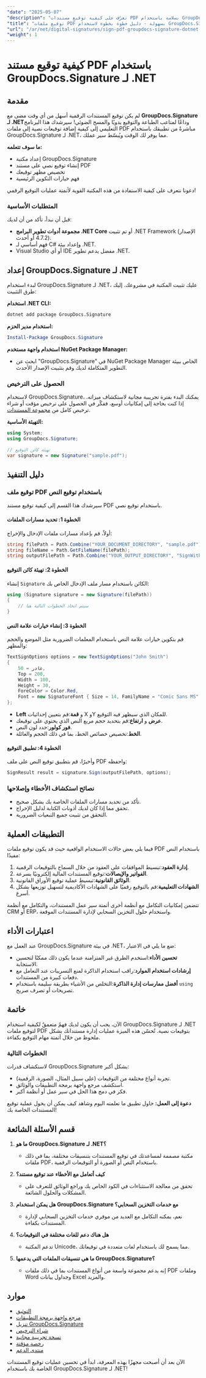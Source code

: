```yaml
---
"date": "2025-05-07"
"description": "تعرّف على كيفية توقيع مستندات PDF بسلاسة باستخدام GroupDocs.Signature لـ .NET. يغطي هذا الدليل التثبيت، وتوقيعات النصوص، والتخصيص."
"title": "توقيع ملفات PDF بسهولة - دليل خطوة بخطوة لاستخدام GroupDocs.Signature لـ .NET"
"url": "/ar/net/digital-signatures/sign-pdf-groupdocs-signature-dotnet-tutorial/"
"weight": 1
---
```


# كيفية توقيع مستند PDF باستخدام GroupDocs.Signature لـ .NET

## مقدمة

لم يكن توقيع المستندات الرقمية أسهل من أي وقت مضى مع **GroupDocs.Signature لـ .NET**وداعًا لمتاعب الطباعة والتوقيع يدويًا والمسح الضوئي! سيرشدك هذا البرنامج التعليمي إلى كيفية إضافة توقيعات نصية إلى ملفات PDF مباشرةً من تطبيقك باستخدام GroupDocs.Signature لـ .NET، مما يوفر لك الوقت ويُبسّط سير عملك.

**ما سوف تتعلمه:**
- إعداد مكتبة GroupDocs.Signature
- إنشاء توقيع نصي على مستند PDF
- تخصيص مظهر توقيعك
- فهم خيارات التكوين الرئيسية

دعونا نتعرف على كيفية الاستفادة من هذه المكتبة القوية لأتمتة عمليات التوقيع الرقمي!

### المتطلبات الأساسية

قبل أن نبدأ، تأكد من أن لديك:
- **مجموعة أدوات تطوير البرامج .NET Core** أو تم تثبيت .NET Framework (الإصدار 4.7.2 أو أحدث).
- فهم أساسي لـ C# وإعداد بيئة .NET.
- Visual Studio أو أي IDE مفضل يدعم تطوير .NET.

## إعداد GroupDocs.Signature لـ .NET

لبدء استخدام GroupDocs.Signature لـ .NET، عليك تثبيت المكتبة في مشروعك. إليك طرق التثبيت:

**استخدام .NET CLI:**

```bash
dotnet add package GroupDocs.Signature
```

**استخدام مدير الحزم:**

```powershell
Install-Package GroupDocs.Signature
```

**استخدام واجهة مستخدم NuGet Package Manager:**
- ابحث عن "GroupDocs.Signature" في NuGet Package Manager الخاص ببيئة التطوير المتكاملة لديك وقم بتثبيت الإصدار الأحدث.

### الحصول على الترخيص

لاستخدام GroupDocs.Signature، يمكنك البدء بفترة تجريبية مجانية لاستكشاف ميزاته. إذا كنت بحاجة إلى إمكانيات أوسع، ففكّر في الحصول على ترخيص مؤقت أو شراء ترخيص كامل من [مجموعة المستندات](https://purchase.groupdocs.com/buy).

**التهيئة الأساسية:**

```csharp
using System;
using GroupDocs.Signature;

// تهيئة كائن التوقيع
var signature = new Signature("sample.pdf");
```

## دليل التنفيذ

### توقيع ملف PDF باستخدام توقيع النص

سيرشدك هذا القسم إلى كيفية توقيع مستند PDF باستخدام توقيع نصي.

#### الخطوة 1: تحديد مسارات الملفات

أولاً، قم بإعداد مسارات ملفات الإدخال والإخراج:

```csharp
string filePath = Path.Combine("YOUR_DOCUMENT_DIRECTORY", "sample.pdf");
string fileName = Path.GetFileName(filePath);
string outputFilePath = Path.Combine("YOUR_OUTPUT_DIRECTORY", "SignWithText", fileName);
```

#### الخطوة 2: تهيئة كائن التوقيع

إنشاء `Signature` الكائن باستخدام مسار ملف الإدخال الخاص بك:

```csharp
using (Signature signature = new Signature(filePath))
{
    // سيتم اتخاذ الخطوات التالية هنا
}
```

#### الخطوة 3: إنشاء خيارات علامة النص

قم بتكوين خيارات علامة النص باستخدام المعلمات الضرورية مثل الموضع والحجم والمظهر:

```csharp
TextSignOptions options = new TextSignOptions("John Smith")
{
    غادر = 50,
    Top = 200,
    Width = 100,
    Height = 30,
    ForeColor = Color.Red,
    Font = new SignatureFont { Size = 14, FamilyName = "Comic Sans MS" }
};
```

- **Left** و **قمة**:قم بتعيين إحداثيات X وY للمكان الذي سيظهر فيه التوقيع.
- **عرض** و **ارتفاع**:قم بتحديد حجم مربع النص الذي يحتوي على توقيعك.
- **فور كولور**:حدد لون النص.
- **الخط**:تخصيص خصائص الخط، بما في ذلك الحجم والعائلة.

#### الخطوة 4: تطبيق التوقيع

وأخيرًا، قم بتطبيق توقيع النص على ملف PDF واحفظه:

```csharp
SignResult result = signature.Sign(outputFilePath, options);
```

### نصائح استكشاف الأخطاء وإصلاحها

- تأكد من تحديد مسارات الملفات الخاصة بك بشكل صحيح.
- تحقق مما إذا كان لديك أذونات الكتابة لدليل الإخراج.
- التحقق من تثبيت جميع التبعيات الضرورية.

## التطبيقات العملية

فيما يلي بعض حالات الاستخدام الواقعية حيث قد يكون توقيع ملفات PDF باستخدام النص مفيدًا:

1. **إدارة العقود**:تبسيط الموافقات على العقود من خلال السماح بالتوقيعات الرقمية.
2. **الفواتير والإيصالات**:توقيع المستندات المالية إلكترونيًا بسرعة.
3. **الوثائق القانونية**:تبسيط عملية توقيع الأوراق القانونية.
4. **الشهادات التعليمية**:قم بالتوقيع رقميًا على الشهادات الأكاديمية لتسهيل توزيعها بشكل أسرع.

تتضمن إمكانيات التكامل مع أنظمة أخرى أتمتة سير عمل المستندات، والتكامل مع أنظمة CRM أو ERP، واستخدام حلول التخزين السحابي لإدارة المستندات الموقعة.

## اعتبارات الأداء

عند العمل مع GroupDocs.Signature في بيئة .NET، ضع ما يلي في الاعتبار:

- **تحسين الأداء**:استخدم الطرق غير المتزامنة عندما يكون ذلك ممكنًا لتحسين الاستجابة.
- **إرشادات استخدام الموارد**:راقب استخدام الذاكرة لمنع التسريبات عند التعامل مع دفعات كبيرة من المستندات.
- **أفضل ممارسات إدارة الذاكرة**:التخلص من الأشياء بطريقة سليمة باستخدام `using` تصريحات أو تصرف صريح.

## خاتمة

الآن، يجب أن يكون لديك فهمٌ متعمقٌ لكيفية استخدام GroupDocs.Signature لـ .NET لتوقيع ملفات PDF بتوقيعات نصية. تُحسّن هذه الميزة عمليات إدارة مستنداتك بشكل ملحوظ من خلال أتمتة مهام التوقيع بكفاءة.

### الخطوات التالية

لاستكشاف قدرات GroupDocs.Signature بشكل أكبر:
- تجربة أنواع مختلفة من التوقيعات (على سبيل المثال، الصورة، الرقمية).
- استكشف مرجع واجهة برمجة التطبيقات والوثائق.
- فكر في دمج هذا الحل في سير عمل أو أنظمة أكبر.

**دعوة إلى العمل:** حاول تطبيق ما تعلمته اليوم وشاهد كيف يمكن أن يحول عملية توقيع المستندات الخاصة بك!

## قسم الأسئلة الشائعة

1. **ما هو GroupDocs.Signature لـ .NET؟**
   - مكتبة مصممة لمساعدتك في توقيع المستندات بتنسيقات مختلفة، بما في ذلك ملفات PDF، باستخدام النص أو الصورة أو التوقيعات الرقمية.

2. **كيف أتعامل مع الأخطاء عند توقيع مستند؟**
   - تحقق من معالجة الاستثناءات في الكود الخاص بك وراجع الوثائق للتعرف على المشكلات والحلول الشائعة.

3. **هل يمكن استخدام GroupDocs.Signature مع خدمات التخزين السحابي؟**
   - نعم، يمكنه التكامل مع العديد من موفري خدمات التخزين السحابي لإدارة المستندات بكفاءة.

4. **هل هناك دعم للغات مختلفة في التوقيعات؟**
   - تدعم المكتبة Unicode، مما يسمح لك باستخدام لغات متعددة في توقيعاتك.

5. **ما هي تنسيقات الملفات التي يدعمها GroupDocs.Signature؟**
   - إنه يدعم مجموعة واسعة من أنواع المستندات بما في ذلك ملفات PDF وملفات Word وجداول بيانات Excel والمزيد.

## موارد

- [التوثيق](https://docs.groupdocs.com/signature/net/)
- [مرجع واجهة برمجة التطبيقات](https://reference.groupdocs.com/signature/net/)
- [تنزيل GroupDocs.Signature](https://releases.groupdocs.com/signature/net/)
- [شراء الترخيص](https://purchase.groupdocs.com/buy)
- [نسخة تجريبية مجانية](https://releases.groupdocs.com/signature/net/)
- [رخصة مؤقتة](https://purchase.groupdocs.com/temporary-license/)
- [منتدى الدعم](https://forum.groupdocs.com/c/signature/) 

الآن بعد أن أصبحت مجهزًا بهذه المعرفة، ابدأ في تحسين عمليات توقيع المستندات الخاصة بك باستخدام GroupDocs.Signature لـ .NET!